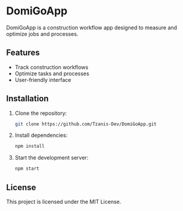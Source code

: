 # DomiGoApp

DomiGoApp is a construction workflow app designed to measure and optimize jobs and processes.

## Features
- Track construction workflows
- Optimize tasks and processes
- User-friendly interface

## Installation
1. Clone the repository:
   ```bash
   git clone https://github.com/Tzanis-Dev/DomiGoApp.git
   ```
2. Install dependencies:
   ```bash
   npm install
   ```
3. Start the development server:
   ```bash
   npm start
   ```

## License
This project is licensed under the MIT License.
